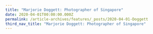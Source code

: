 ```yaml
---
title: "Marjorie Doggett: Photographer of Singapore"
date: 2020-04-01T00:00:00.000Z
permalink: /article-archives/features/_posts/2020-04-01-Doggett
third_nav_title: "Marjorie Doggett: Photographer of Singapore"
---
```


<style>
table { 
	background-color: #e1deea;
	}
.infobox { 
  padding: 20px;
  margin: 20px;
  background: #e1deea
}
</style>